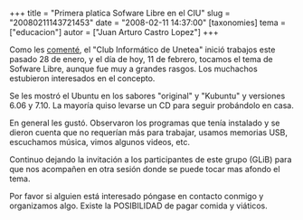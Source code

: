 +++
title = "Primera platica Sofware Libre en el CIU"
slug = "20080211143721453"
date = "2008-02-11 14:37:00"
[taxonomies]
tema = ["educacion"]
autor = ["Juan Arturo Castro Lopez"]
+++

Como les
[comenté](http://www.glib.org.mx/article.php?story=20080131143237319),
el "Club Informático de Unetea" inició trabajos este pasado 28 de enero,
y el día de hoy, 11 de febrero, tocamos el tema de Sofware Libre, aunque
fue muy a grandes rasgos. Los muchachos estubieron interesados en el
concepto.

Se les mostró el Ubuntu en los sabores "original" y "Kubuntu" y
versiones 6.06 y 7.10. La mayoría quiso levarse un CD para seguir
probándolo en casa.

En general les gustó. Observaron los programas que tenía instalado y se
dieron cuenta que no requerían más para trabajar, usamos memorias USB,
escuchamos música, vimos algunos videos, etc.

Continuo dejando la invitación a los participantes de este grupo (GLiB)
para que nos acompañen en otra sesión donde se puede tocar mas afondo el
tema.

Por favor si alguien está interesado póngase en contacto conmigo y
organizamos algo. Existe la POSIBILIDAD de pagar comida y viáticos.

